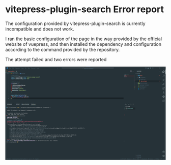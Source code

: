 # vitepress-plugin-search Error report

The configuration provided by vitepress-plugin-search is currently incompatible and does not work.

I ran the basic configuration of the page in the way provided by the official website of vuepress,
and then installed the dependency and configuration according to the command provided by the repository.

The attempt failed and two errors were reported

![errormsg](errorphoto.png)

